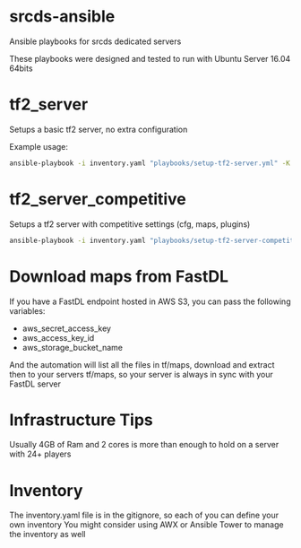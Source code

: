# srcds-ansible
Ansible playbooks for srcds dedicated servers

These playbooks were designed and tested to run with Ubuntu Server 16.04 64bits   
# tf2_server

Setups a basic tf2 server, no extra configuration

Example usage:

```bash
ansible-playbook -i inventory.yaml "playbooks/setup-tf2-server.yml" -K
```

# tf2_server_competitive

Setups a tf2 server with competitive settings (cfg, maps, plugins)

```bash
ansible-playbook -i inventory.yaml "playbooks/setup-tf2-server-competitive.yml" -K
```

# Download maps from FastDL

If you have a FastDL endpoint hosted in AWS S3, you can pass the following variables:
- aws_secret_access_key
- aws_access_key_id
- aws_storage_bucket_name

And the automation will list all the files in tf/maps, download and extract then to your servers tf/maps, so your server is always in sync with your FastDL server

# Infrastructure Tips

Usually 4GB of Ram and 2 cores is more than enough to hold on a server with 24+ players


# Inventory

The inventory.yaml file is in the gitignore, so each of you can define your own inventory
You might consider using AWX or Ansible Tower to manage the inventory as well
